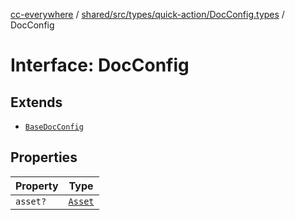 [cc-everywhere](../../../../../../index.md) / [shared/src/types/quick-action/DocConfig.types](../index.md) / DocConfig

# Interface: DocConfig

## Extends

- [`BaseDocConfig`](../../../DesignConfig.types/interfaces/BaseDocConfig.md)

## Properties

| Property | Type |
| ------ | ------ |
| `asset?` | [`Asset`](../../../Asset.types/type-aliases/Asset.md) |
